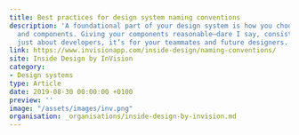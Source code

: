 ```yaml
---
title: Best practices for design system naming conventions
description: 'A foundational part of your design system is how you choose to name styles
  and components. Giving your components reasonable—dare I say, consistent—names isn’t
  just about developers, it’s for your teammates and future designers. '
link: https://www.invisionapp.com/inside-design/naming-conventions/
site: Inside Design by InVision
category:
- Design systems
type: Article
date: 2019-08-30 00:00:00 +0100
preview: ''
image: "/assets/images/inv.png" 
organisation: _organisations/inside-design-by-invision.md
---
```

